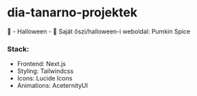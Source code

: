 # dia-tanarno-projektek
📂 - Halloween - 🎃 Saját őszi/halloween-i weboldal: Pumkin Spice

### Stack:
- Frontend: Next.js
- Styling: Tailwindcss
- Icons: Lucide Icons
- Animations: AceternityUI
